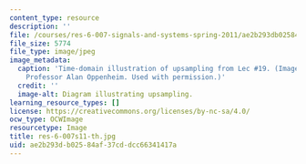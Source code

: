 ```yaml
---
content_type: resource
description: ''
file: /courses/res-6-007-signals-and-systems-spring-2011/ae2b293db02584af37cddcc66341417a_res-6-007s11-th.jpg
file_size: 5774
file_type: image/jpeg
image_metadata:
  caption: 'Time-domain illustration of upsampling from Lec #19. (Image courtesy of
    Professor Alan Oppenheim. Used with permission.)'
  credit: ''
  image-alt: Diagram illustrating upsampling.
learning_resource_types: []
license: https://creativecommons.org/licenses/by-nc-sa/4.0/
ocw_type: OCWImage
resourcetype: Image
title: res-6-007s11-th.jpg
uid: ae2b293d-b025-84af-37cd-dcc66341417a
---
```

